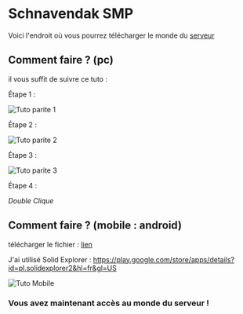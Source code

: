 
# Schnavendak SMP

Voici l'endroit où vous pourrez télécharger le monde du [serveur](minecraft://?addExternalServer=Schnavendak%20SMP|91.175.216.166:7777)




## Comment faire ? (pc)

il vous suffit de suivre ce tuto :

Étape 1 :

![Tuto parite 1](https://github.com/Leyort/Schnavendak-SMP/assets/106246649/96d097c1-307b-4060-8e72-40495b0a42ee)

Étape 2 :

![Tuto parite 2](https://github.com/Leyort/Schnavendak-SMP/assets/106246649/b713d60d-559e-4375-ae56-8d9632e3b510)

Étape 3 :

![Tuto parite 3](https://github.com/Leyort/Schnavendak-SMP/assets/106246649/2775e6a8-14da-4164-8b85-d5830f02702a)

Étape 4 :

*Double Clique*


## Comment faire ? (mobile : android)

télécharger le fichier : [lien](https://github.com/Leyort/Schnavendak-SMP/archive/refs/heads/main.zip)

J'ai utilisé Solid Explorer : https://play.google.com/store/apps/details?id=pl.solidexplorer2&hl=fr&gl=US

![Tuto Mobile](https://github.com/Leyort/Schnavendak-SMP/assets/106246649/18b7f61b-a092-4358-acf9-504a072c8d88)




### Vous avez maintenant accès au monde du serveur !
